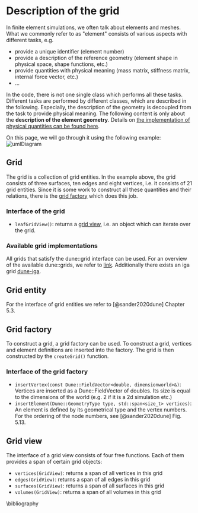 # Description of the grid

In finite element simulations, we often talk about elements and meshes. What we commonly refer to as "element"
consists of various aspects with different tasks, e.g.  

- provide a unique identifier (element number)
- provide a description of the reference geometry (element shape in physical space, shape functions, etc.)
- provide quantities with physical meaning (mass matrix, stiffness matrix, internal force vector, etc.)
- ...

In the code, there is not one single class which performs all these tasks. Different tasks are performed by 
different classes, which are described in the following. Especially, the description of the geometry is
decoupled from the task to provide physical meaning. The following content is only about the 
**description of the element geometry**. Details on 
[the implementation of physical quantities can be found here](finiteElements.md).

On this page, we will go through it using the following example:
![umlDiagram](diagrams/UMLGrid.drawio)
## Grid
The grid is a collection of grid entities. In the example above, the grid consists of three surfaces, 
ten edges and eight vertices, i.e. it consists of 21 grid entities. Since it is some work to construct all
these quantities and their relations, there is the [grid factory](grid.md#grid-factory) 
which does this job.

### Interface of the grid
- `leafGridView()`: returns a [grid view](grid.md#grid-view), 
i.e. an object which can iterate over the grid. 

### Available grid implementations
All grids that satisfy the dune::grid interface can be used. For an overview of the available dune::grids, we refer to [link](https://www.dune-project.org/doc/grids/).
Additionally there exists an iga grid [dune-iga](https://github.com/rath3t/dune-iga).

## Grid entity
For the interface of grid entities we refer to [@sander2020dune] Chapter 5.3.

## Grid factory
To construct a grid, a grid factory can be used. To construct a grid, vertices and element
definitions are inserted into the factory. The grid is then constructed by the `createGrid()` function.

### Interface of the grid factory
- `insertVertex(const Dune::FieldVector<double, dimensionworld>&)`: Vertices are inserted as a Dune::FieldVector
  of doubles. Its size is equal to the dimensions of the world (e.g. 2 if it is a 2d simulation etc.)
- `insertElement(Dune::GeometryType type, std::span<size_t> vertices)`: An element is defined
 by its geometrical type and the vertex numbers. For the ordering of the node numbers, see [@sander2020dune] Fig. 5.13.

## Grid view
The interface of a grid view consists of four free functions. Each of them provides a span of
certain grid objects:

- `vertices(GridView)`: returns a span of all vertices in this grid
- `edges(GridView)`: returns a span of all edges in this grid
- `surfaces(GridView)`: returns a span of all surfaces in this grid
- `volumes(GridView)`: returns a span of all volumes in this grid

\bibliography